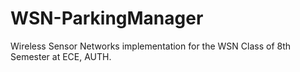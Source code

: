 # WSN-ParkingManager
Wireless Sensor Networks implementation for the WSN Class of 8th Semester at ECE, AUTH. 
